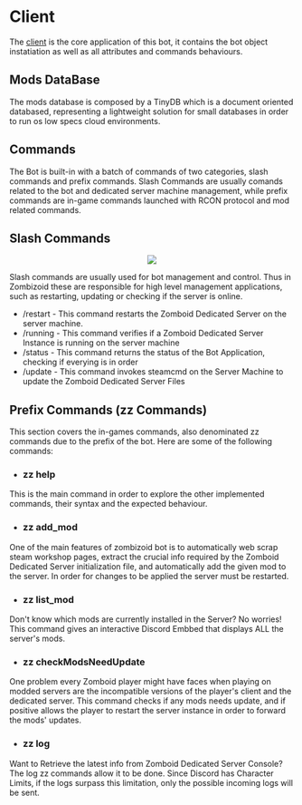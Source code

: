 # Client

The [client](client.py) is the core application of this bot, it contains the bot object instatiation as well as all attributes and commands behaviours.

## Mods DataBase

The mods database is composed by a TinyDB which is a document oriented databased, representing a lightweight solution for small databases in order to run os low specs cloud environments.

## Commands

The Bot is built-in with a batch of commands of two categories, slash commands and prefix commands. Slash Commands are usually comands related to the bot and dedicated server machine management, while prefix commands are in-game commands launched with RCON protocol and mod related commands.

## Slash Commands

<p align="center">
    <image src="../images/slashcommands.png" />
</p>

Slash commands are usually used for bot management and control. Thus in Zombizoid these are responsible for high level management applications, such as restarting, updating or checking if the server is online.

- /restart - This command restarts the Zomboid Dedicated Server on the server machine.
- /running - This command verifies if a Zomboid Dedicated Server Instance is running on the server machine
- /status - This command returns the status of the Bot Application, checking if everying is in order
- /update - This command invokes steamcmd on the Server Machine to update the Zomboid Dedicated Server Files

## Prefix Commands (zz Commands)

This section covers the in-games commands, also denominated zz commands due to the prefix of the bot. Here are some of the following commands:

- ### zz help

This is the main command in order to explore the other implemented commands, their syntax and the expected behaviour.

- ### zz add_mod

One of the main features of zombizoid bot is to automatically web scrap steam workshop pages, extract the crucial info required by the Zomboid Dedicated Server initialization file, and automatically add the given mod to the server. In order for changes to be applied the server must be restarted.

- ### zz list_mod

Don't know which mods are currently installed in the Server? No worries! This command gives an interactive Discord Embbed that displays ALL the server's mods.

- ### zz checkModsNeedUpdate

One problem every Zomboid player might have faces when playing on modded servers are the incompatible versions of the player's client and the dedicated server. This command checks if any mods needs update, and if positive allows the player to restart the server instance in order to forward the mods' updates.

- ### zz log

Want to Retrieve the latest info from Zomboid Dedicated Server Console? The log zz commands allow it to be done. Since Discord has Character Limits, if the logs surpass this limitation, only the possible incoming logs will be sent.
